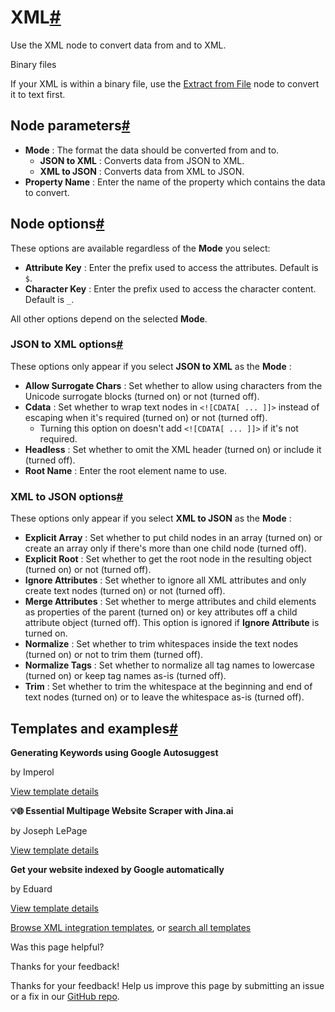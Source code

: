 [ ](https://github.com/n8n-io/n8n-docs/edit/main/docs/integrations/builtin/core-nodes/n8n-nodes-base.xml.md "Edit this page")

# XML[#](#xml "Permanent link")

Use the XML node to convert data from and to XML.

Binary files

If your XML is within a binary file, use the [Extract from File](../n8n-nodes-base.extractfromfile/) node to convert it to text first.

## Node parameters[#](#node-parameters "Permanent link")

  * **Mode** : The format the data should be converted from and to.
    * **JSON to XML** : Converts data from JSON to XML.
    * **XML to JSON** : Converts data from XML to JSON.
  * **Property Name** : Enter the name of the property which contains the data to convert.



## Node options[#](#node-options "Permanent link")

These options are available regardless of the **Mode** you select:

  * **Attribute Key** : Enter the prefix used to access the attributes. Default is `$`.
  * **Character Key** : Enter the prefix used to access the character content. Default is `_`.



All other options depend on the selected **Mode**.

### JSON to XML options[#](#json-to-xml-options "Permanent link")

These options only appear if you select **JSON to XML** as the **Mode** :

  * **Allow Surrogate Chars** : Set whether to allow using characters from the Unicode surrogate blocks (turned on) or not (turned off).
  * **Cdata** : Set whether to wrap text nodes in `<![CDATA[ ... ]]>` instead of escaping when it's required (turned on) or not (turned off).
    * Turning this option on doesn't add `<![CDATA[ ... ]]>` if it's not required.
  * **Headless** : Set whether to omit the XML header (turned on) or include it (turned off).
  * **Root Name** : Enter the root element name to use.



### XML to JSON options[#](#xml-to-json-options "Permanent link")

These options only appear if you select **XML to JSON** as the **Mode** :

  * **Explicit Array** : Set whether to put child nodes in an array (turned on) or create an array only if there's more than one child node (turned off).
  * **Explicit Root** : Set whether to get the root node in the resulting object (turned on) or not (turned off).
  * **Ignore Attributes** : Set whether to ignore all XML attributes and only create text nodes (turned on) or not (turned off).
  * **Merge Attributes** : Set whether to merge attributes and child elements as properties of the parent (turned on) or key attributes off a child attribute object (turned off). This option is ignored if **Ignore Attribute** is turned on.
  * **Normalize** : Set whether to trim whitespaces inside the text nodes (turned on) or not to trim them (turned off).
  * **Normalize Tags** : Set whether to normalize all tag names to lowercase (turned on) or keep tag names as-is (turned off).
  * **Trim** : Set whether to trim the whitespace at the beginning and end of text nodes (turned on) or to leave the whitespace as-is (turned off).



## Templates and examples[#](#templates-and-examples "Permanent link")

**Generating Keywords using Google Autosuggest**

by Imperol

[View template details](https://n8n.io/workflows/2155-generating-keywords-using-google-autosuggest/)

**💡🌐 Essential Multipage Website Scraper with Jina.ai**

by Joseph LePage

[View template details](https://n8n.io/workflows/2957-essential-multipage-website-scraper-with-jinaai/)

**Get your website indexed by Google automatically**

by Eduard

[View template details](https://n8n.io/workflows/2210-get-your-website-indexed-by-google-automatically/)

[Browse XML integration templates](https://n8n.io/integrations/xml/), or [search all templates](https://n8n.io/workflows/)

Was this page helpful? 

Thanks for your feedback! 

Thanks for your feedback! Help us improve this page by submitting an issue or a fix in our [GitHub repo](https://github.com/n8n-io/n8n-docs). 
